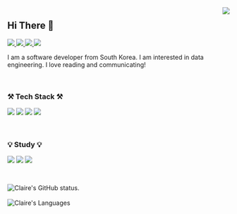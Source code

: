 <div align="right">
<img src="https://komarev.com/ghpvc/?username=jungclaire&&style=flat-square" align="right" />
</div>

<h2> Hi There 👋 </h2>
<div>
<p align="left">
    <a href="mailto:dev.jungclaire@gmail.com">
        <img src="https://img.shields.io/badge/Gmail-d14836?style=flat-square&logo=Gmail&logoColor=white&link=mailto:dev.jungclaire@gmail.com">
    <a href="https://www.facebook.com/seunghee.jung.claire/">
        <img src="https://img.shields.io/badge/facebook-1877f2?style=flat-square&logo=facebook&logoColor=white&link=https://www.facebook.com/seunghee.jung.claire">
    <a href="https://www.linkedin.com/in/seunghee-jung-claire/">
        <img src="https://img.shields.io/badge/-LinkedIn-blue?style=flat-square&logo=Linkedin&logoColor=white&link=https://www.linkedin.com/in/seunghee-jung-claire/">
    <a href="https://velog.io/@jungclaire/">
        <img src="http://img.shields.io/badge/-Tech%20blog-black?style=flat-square&logo=github&link=https://velog.io/@jungclaire">
    </a>
</p>
</div>

<p> I am a software developer from South Korea. I am interested in data engineering. I love reading and communicating! </p>
<br/>

<div>
<h3 align="left">⚒️ Tech Stack ⚒️</h3>
<p align="left">
    <img src="https://img.shields.io/badge/Java-palegoldenrod?style=flat-square&logo=Java&logoColor=red"/>
    <img src="https://img.shields.io/badge/Spring-white?style=flat-square&logo=Spring&logoColor=white&color=6DB33F"/>
    <img src="https://img.shields.io/badge/Python-blue?style=flat-square&logo=Python&logoColor=white"/>
    <img src="https://img.shields.io/badge/-MongoDB-white?style=flat-square&logo=MongoDB&logoColor=white&color=47A248"/>
</p>
</div>
<br/>
        
<div>
<h3 align="left">💡 Study 💡</h3>
<p align="left">
    <img src="https://img.shields.io/badge/Docker-2496ED?style=flat-square&logo=Docker&logoColor=white"/>
    <img src="https://img.shields.io/badge/Graphql-E10098?style=flat-square&logo=Graphql&logoColor=white"/>
    <img src="https://img.shields.io/badge/Angular-DD0031?style=flat-square&logo=Angular&logoColor=white"/>
</p>
</div>
<br/>

![Claire's GitHub status](https://github-readme-stats.vercel.app/api?username=jungclaire).  
<br/>
![Claire's Languages](https://github-readme-stats.vercel.app/api/top-langs/?username=jungclaire&langs_count=8)
